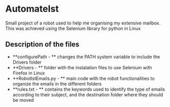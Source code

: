 # AutomateIst

Small project of a robot used to help me organising my extensive mailbox. This was achieved using the Selenium library for python in Linux

## Description of the files

* **configurePath - ** changes the PATH system variable to include the Drivers folder
* **Drivers - ** folder with the instalation files to use Selenium with Firefox in Linux
* **RobotIstEmails.py -  ** main code with the robot functionalities to organize the emails in the different folders
* **rules.txt - ** contains the keywords used to identify the type of emails according to their subject, and the destination folder where they should be moved

